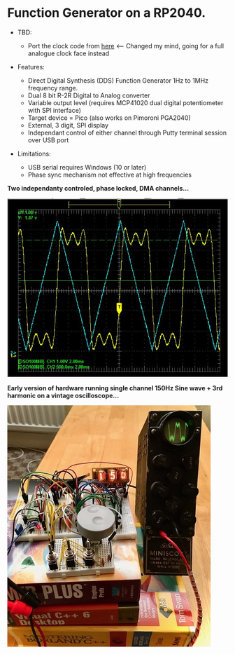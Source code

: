 # Function Generator on a RP2040. #
* TBD:
  * Port the clock code from [here](https://www.micro-examples.com/articles/index.php?title=PicOClock)  <-- Changed my mind, going for a full analogue clock face instead

* Features:
  * Direct Digital Synthesis (DDS) Function Generator 1Hz to 1MHz frequency range.
  * Dual 8 bit R-2R Digital to Analog converter
  * Variable output level (requires MCP41020 dual digital potentiometer with SPI interface)
  * Target device = Pico (also works on Pimoroni PGA2040)
  * External, 3 digit, SPI display
  * Independant control of either channel through Putty terminal session over USB port
 
* Limitations:
  * USB serial requires Windows (10 or later)
  * Phase sync mechanism not effective at high frequencies

**Two independanty controled, phase locked, DMA channels...**

![Hardware](https://github.com/oddwires/RP2040/blob/master/Function%20Generator/Images/Capture.JPG)

**Early version of hardware running single channel 150Hz Sine wave + 3rd harmonic on a vintage oscilloscope...**

![Hardware](https://github.com/oddwires/RP2040/blob/master/Function%20Generator/Images/FunctionGenerator.jpg)

